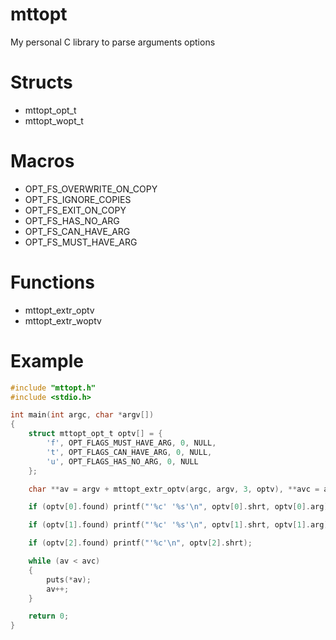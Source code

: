 # mttopt
My personal C library to parse arguments options

# Structs
- mttopt_opt_t
- mttopt_wopt_t

# Macros
- OPT_FS_OVERWRITE_ON_COPY
- OPT_FS_IGNORE_COPIES
- OPT_FS_EXIT_ON_COPY
- OPT_FS_HAS_NO_ARG
- OPT_FS_CAN_HAVE_ARG
- OPT_FS_MUST_HAVE_ARG

# Functions
- mttopt_extr_optv
- mttopt_extr_woptv

# Example
```c
#include "mttopt.h"
#include <stdio.h>

int main(int argc, char *argv[])
{
	struct mttopt_opt_t optv[] = {
		'f', OPT_FLAGS_MUST_HAVE_ARG, 0, NULL,
		't', OPT_FLAGS_CAN_HAVE_ARG, 0, NULL,
		'u', OPT_FLAGS_HAS_NO_ARG, 0, NULL
	};

	char **av = argv + mttopt_extr_optv(argc, argv, 3, optv), **avc = argv + argc;

	if (optv[0].found) printf("'%c' '%s'\n", optv[0].shrt, optv[0].arg);

	if (optv[1].found) printf("'%c' '%s'\n", optv[1].shrt, optv[1].arg);

	if (optv[2].found) printf("'%c'\n", optv[2].shrt);

	while (av < avc)
	{
		puts(*av);
		av++;
	}

	return 0;
}
```
